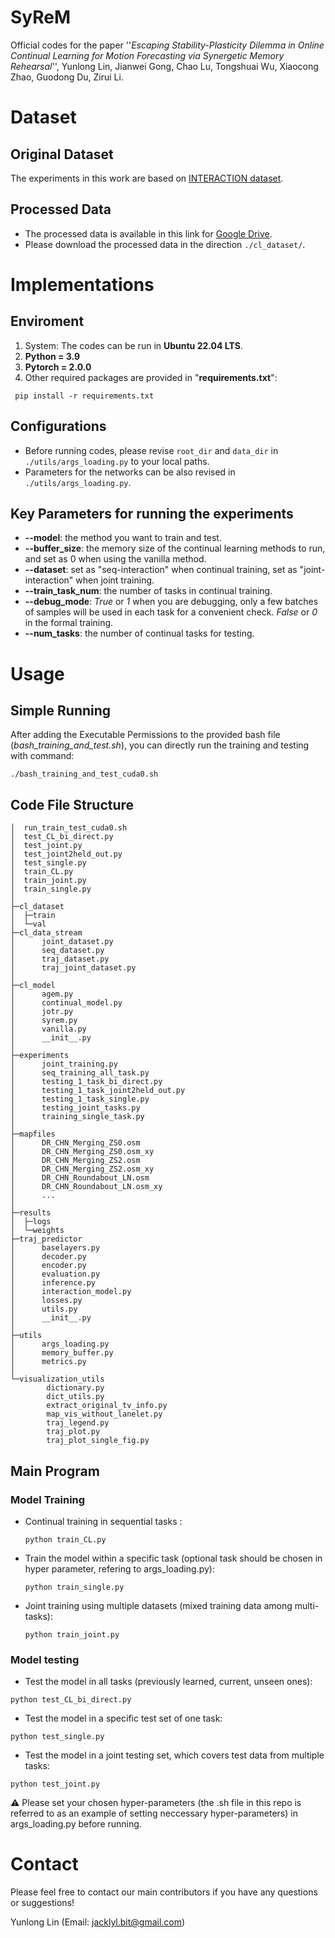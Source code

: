 # SyReM

Official codes for the paper ''_Escaping Stability-Plasticity Dilemma in Online Continual Learning for Motion Forecasting via Synergetic Memory Rehearsal_'', Yunlong Lin, Jianwei Gong, Chao Lu, Tongshuai Wu, Xiaocong Zhao, Guodong Du, Zirui Li.


# Dataset
## Original Dataset
The experiments in this work are based on [INTERACTION dataset](https://interaction-dataset.com/).
## Processed Data
- The processed data is available in this link for [Google Drive](https://drive.google.com/drive/folders/1roEeNQJFz777DbPEMf21R3j2BQdRKecp?usp=drive_link).
- Please download the processed data in the direction ```./cl_dataset/```.

# Implementations
## Enviroment
1. System: The codes can be run in **Ubuntu 22.04 LTS**.
2. **Python = 3.9**
3. **Pytorch = 2.0.0**
4. Other required packages are provided in "**requirements.txt**":
```
 pip install -r requirements.txt
```
## Configurations
- Before running codes, please revise ```root_dir``` and ```data_dir``` in ```./utils/args_loading.py``` to your local paths.
- Parameters for the networks can be also revised in ```./utils/args_loading.py```.


## Key Parameters for running the experiments
- **--model**: the method you want to train and test.
- **--buffer_size**: the memory size of the continual learning methods to run, and set as 0 when using the vanilla method.
- **--dataset**: set as "seq-interaction" when continual training, set as "joint-interaction" when joint training.
- **--train_task_num**: the number of tasks in continual training.
- **--debug_mode**: _True_ or _1_ when you are debugging, only a few batches of samples will be used in each task for a convenient check. _False_ or _0_ in the formal training.
-  **--num_tasks**: the number of continual tasks for testing.


# Usage 

## Simple Running
After adding the Executable Permissions to the provided bash file (_bash_training_and_test.sh_), you can directly run the training and testing with command:
```
./bash_training_and_test_cuda0.sh
```
## Code File Structure
```text
│  run_train_test_cuda0.sh
│  test_CL_bi_direct.py
│  test_joint.py
│  test_joint2held_out.py
│  test_single.py
│  train_CL.py
│  train_joint.py
│  train_single.py
│
├─cl_dataset
│  ├─train
│  └─val
├─cl_data_stream
│      joint_dataset.py
│      seq_dataset.py
│      traj_dataset.py
│      traj_joint_dataset.py
│
├─cl_model
│      agem.py
│      continual_model.py
│      jotr.py
│      syrem.py
│      vanilla.py
│      __init__.py
│
├─experiments
│      joint_training.py
│      seq_training_all_task.py
│      testing_1_task_bi_direct.py
│      testing_1_task_joint2held_out.py
│      testing_1_task_single.py
│      testing_joint_tasks.py
│      training_single_task.py
│
├─mapfiles
│      DR_CHN_Merging_ZS0.osm
│      DR_CHN_Merging_ZS0.osm_xy
│      DR_CHN_Merging_ZS2.osm
│      DR_CHN_Merging_ZS2.osm_xy
│      DR_CHN_Roundabout_LN.osm
│      DR_CHN_Roundabout_LN.osm_xy
│      ...
│
├─results
│  ├─logs
│  └─weights
├─traj_predictor
│      baselayers.py
│      decoder.py
│      encoder.py
│      evaluation.py
│      inference.py
│      interaction_model.py
│      losses.py
│      utils.py
│      __init__.py
│
├─utils
│      args_loading.py
│      memory_buffer.py
│      metrics.py
│
└─visualization_utils
        dictionary.py
        dict_utils.py
        extract_original_tv_info.py
        map_vis_without_lanelet.py
        traj_legend.py
        traj_plot.py
        traj_plot_single_fig.py
```
## Main Program

### Model Training

- Continual training in sequential tasks :
  ```
  python train_CL.py
  ```

- Train the model within a specific task (optional task should be chosen in hyper parameter, refering to args_loading.py):
  ```
  python train_single.py
  ```
- Joint training using multiple datasets (mixed training data among multi-tasks):
  ```
  python train_joint.py
  ```

### Model testing

- Test the model in all tasks (previously learned, current, unseen ones):
```
python test_CL_bi_direct.py
```

- Test the model in a specific test set of one task:
```
python test_single.py
```

- Test the model in a joint testing set, which covers test data from multiple tasks:
```
python test_joint.py
```

⚠ Please set your chosen hyper-parameters (the .sh file in this repo is referred to as an example of setting neccessary hyper-parameters) in args_loading.py before running.


# Contact
Please feel free to contact our main contributors if you have any questions or suggestions!

Yunlong Lin (Email: jacklyl.bit@gmail.com)
